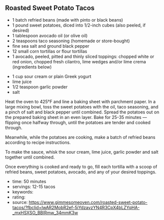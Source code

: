 Roasted Sweet Potato Tacos
-----

- 1 batch refried beans (made with pinto or black beans)
- 1 pound sweet potatoes, diced into 1/2-inch cubes (also peeled, if desired)
- 1 tablespoon avocado oil (or olive oil)
- 2 teaspoons taco seasoning (homemade or store-bought)
- fine sea salt and ground black pepper
- 12 small corn tortillas or flour tortillas
- 1 avocado, peeled, pitted and thinly sliced
toppings: chopped white or red onion, chopped fresh cilantro, lime wedges and/or lime crema (ingredients below)
<!-- -->
- 1 cup sour cream or plain Greek yogurt
- lime juice
- 1/2 teaspoon garlic powder
- salt

Heat the oven to 425°F and line a baking sheet with parchment paper.  In a large mixing bowl, toss the sweet potatoes with the oil, taco seasoning, and a pinch of salt and black pepper until combined.  Spread the potatoes out on the prepared baking sheet in an even layer.  Bake for 25-35 minutes — flipping once halfway through, until the potatoes are tender and cooked through.

Meanwhile, while the potatoes are cooking, make a batch of refried beans according to recipe instructions.

To make the sauce, whisk the sour cream, lime juice, garlic powder and salt together until combined.

Once everything is cooked and ready to go, fill each tortilla with a scoop of refried beans, sweet potatoes, avocado, and any of your desired toppings.

- time: 50 minutes
- servings: 12-15 tacos
- keywords:
- rating:
- source: https://www.gimmesomeoven.com/roasted-sweet-potato-tacos/?fbclid=IwAR2MobR2ef-5iYdzavzYN4R3CpX4bLZYqHA-_mxHSXSO_BBlRmw_34mmK3w
